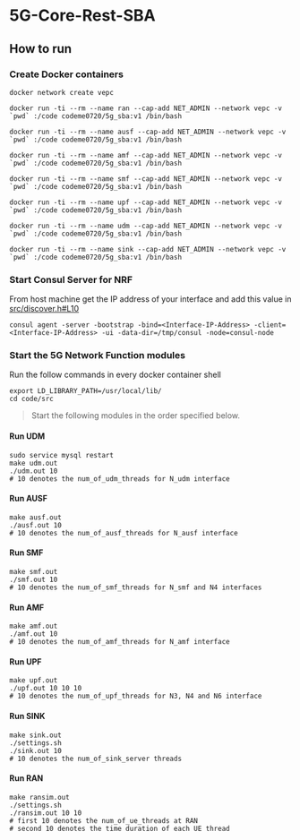 # 5G-Core-Rest-SBA

## How to run

### Create Docker containers

```
docker network create vepc

docker run -ti --rm --name ran --cap-add NET_ADMIN --network vepc -v `pwd` :/code codeme0720/5g_sba:v1 /bin/bash

docker run -ti --rm --name ausf --cap-add NET_ADMIN --network vepc -v `pwd` :/code codeme0720/5g_sba:v1 /bin/bash

docker run -ti --rm --name amf --cap-add NET_ADMIN --network vepc -v `pwd` :/code codeme0720/5g_sba:v1 /bin/bash

docker run -ti --rm --name smf --cap-add NET_ADMIN --network vepc -v `pwd` :/code codeme0720/5g_sba:v1 /bin/bash

docker run -ti --rm --name upf --cap-add NET_ADMIN --network vepc -v `pwd` :/code codeme0720/5g_sba:v1 /bin/bash

docker run -ti --rm --name udm --cap-add NET_ADMIN --network vepc -v `pwd` :/code codeme0720/5g_sba:v1 /bin/bash

docker run -ti --rm --name sink --cap-add NET_ADMIN --network vepc -v `pwd` :/code codeme0720/5g_sba:v1 /bin/bash
```

### Start Consul Server for NRF

From host machine get the IP address of your interface and add this value in [src/discover.h#L10](src/discover.h#L10)
```
consul agent -server -bootstrap -bind=<Interface-IP-Address> -client=<Interface-IP-Address> -ui -data-dir=/tmp/consul -node=consul-node
```

### Start the 5G Network Function modules

Run the follow commands in every docker container shell

```
export LD_LIBRARY_PATH=/usr/local/lib/
cd code/src
```

> Start the following modules in the order specified below.

#### Run UDM
```
sudo service mysql restart
make udm.out
./udm.out 10
# 10 denotes the num_of_udm_threads for N_udm interface
```

#### Run AUSF
```
make ausf.out
./ausf.out 10
# 10 denotes the num_of_ausf_threads for N_ausf interface
```

#### Run SMF
```
make smf.out
./smf.out 10
# 10 denotes the num_of_smf_threads for N_smf and N4 interfaces
```

#### Run AMF
```
make amf.out
./amf.out 10
# 10 denotes the num_of_amf_threads for N_amf interface
```

#### Run UPF
```
make upf.out
./upf.out 10 10 10
# 10 denotes the num_of_upf_threads for N3, N4 and N6 interface
```

#### Run SINK
```
make sink.out
./settings.sh
./sink.out 10
# 10 denotes the num_of_sink_server threads
```

#### Run RAN
```
make ransim.out
./settings.sh
./ransim.out 10 10
# first 10 denotes the num_of_ue_threads at RAN
# second 10 denotes the time duration of each UE thread
```
